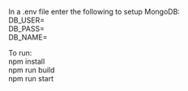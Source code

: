 In a .env file enter the following to setup MongoDB: \
DB_USER= \
DB_PASS= \
DB_NAME= 

To run: \
npm install \
npm run build \
npm run start


